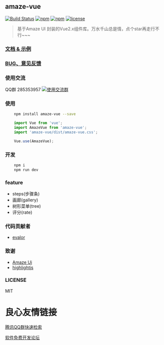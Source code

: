 ## amaze-vue

[![Build Status](https://travis-ci.org/sunshineJi/amaze-vue.svg?branch=master)](https://travis-ci.org/sunshineJi/amaze-vue)
[![npm](https://img.shields.io/npm/v/amaze-vue.svg)](https://www.npmjs.com/package/amaze-vue)
[![npm](https://img.shields.io/npm/dm/amaze-vue.svg)](https://www.npmjs.com/package/amaze-vue)
[![license](https://img.shields.io/github/license/mashape/apistatus.svg?maxAge=2592000)](https://opensource.org/licenses/MIT)

> 基于Amaze UI 封装的Vue2.x组件库。万水千山总是情，点个star再走行不行~~~

### [文档 & 示例 ](https://sunshineji.github.io/amaze-vue-docs/)

### [BUG、意见反馈](https://github.com/sunshineJi/amaze-vue/issues)

### 使用交流

QQ群 285353957
[![使用交流群](https://pub.idqqimg.com/wpa/images/group.png)](https://shang.qq.com/wpa/qunwpa?idkey=f69b9d7d833c074b4dc2c45d159e0ebaec4b6169a3cdbbe90fe644826af8c820)

### 使用

```bash
    npm install amaze-vue --save
```

```js
    import Vue from 'vue';
    import AmazeVue from 'amaze-vue';
    import 'amaze-vue/dist/amaze-vue.css';

    Vue.use(AmazeVue);
```

### 开发

```bash
    npm i
    npm run dev
```

### feature

- steps(步骤条)
- 画廊(gallery)
- 树形菜单(tree)
- 评分(rate)

### 代码贡献者

- [evalor](https://github.com/evalor)

### 致谢

- [Amaze Ui](http://www.amazeui.org/)
- [highlightjs](https://www.highlightjs.org/)

### LICENSE

MIT

 # 良心友情链接

[腾讯QQ群快速检索](http://u.720life.cn/s/8cf73f7c)

[软件免费开发论坛](http://u.720life.cn/s/bbb01dc0)